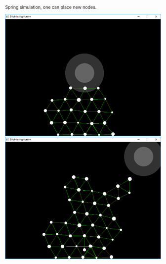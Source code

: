 Spring simulation, one can place new nodes.

![alt tag](https://github.com/eme64/Hobby-Projects-Archive/blob/master/BlitzMax%20Projects/Simulations/GOO_2.0/v1/img1.png?raw=true "goo")
![alt tag](https://github.com/eme64/Hobby-Projects-Archive/blob/master/BlitzMax%20Projects/Simulations/GOO_2.0/v1/img2.png?raw=true "goo")
